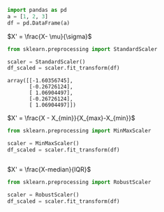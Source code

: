 ``` python
import pandas as pd
a = [1, 2, 3]
df = pd.DataFrame(a)
```

$X' = \frac{X- \mu}{\sigma}$

``` python
from sklearn.preprocessing import StandardScaler

scaler = StandardScaler()
df_scaled = scaler.fit_transform(df)
```

``` console
array([[-1.60356745], 
	   [-0.26726124], 
	   [ 1.06904497], 
	   [-0.26726124], 
	   [ 1.06904497]])
```

$X' = \frac{X - X_{min}}{X_{max}-X_{min}}$

``` python
from sklearn.preprocessing import MinMaxScaler

scaler = MinMaxScaler()
df_scaled = scaler.fit_transform(df)
```

``` console

```

$X' = \frac{X-median}{IQR}$

``` python
from sklearn.preprocessing import RobustScaler

scaler = RobustScaler()
df_scaled = scaler.fit_transform(df)
```